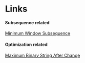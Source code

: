 

Links
======

#### Subsequence related

[Minimum Window Subsequence](https://leetcode.com/problems/minimum-window-subsequence/)

#### Optimization related

[Maximum Binary String After Change](https://leetcode.com/problems/maximum-binary-string-after-change/)


